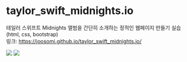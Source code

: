 # taylor_swift_midnights.io
테일러 스위프트 Midnights 앨범을 간단히 소개하는 정적인 웹페이지 만들기 실습 (html, css, bootstrap) <br>
링크: https://joosomi.github.io/taylor_swift_midnights.io/

<a href='https://ifh.cc/v-wV6Ogt' target='_blank'><img src='https://ifh.cc/g/wV6Ogt.jpg' border='0'></a>
<a href='https://ifh.cc/v-twzM0C' target='_blank'><img src='https://ifh.cc/g/twzM0C.jpg' border='0'></a>
